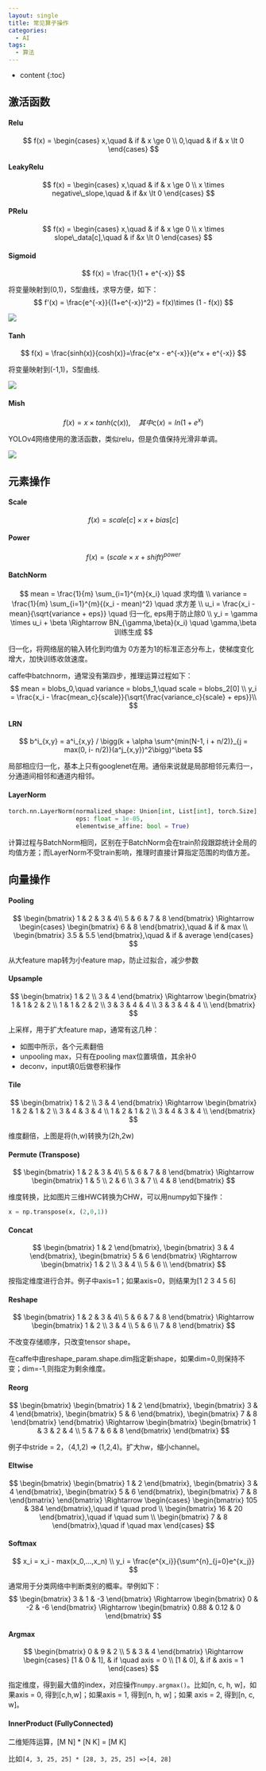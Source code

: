 ```yaml
---
layout: single
title: 常见算子操作
categories:
  - AI
tags:
  - 算法
---
```


* content
{:toc}
## 激活函数

#### Relu

$$
f(x) =
\begin{cases}
x,\quad & if & x \ge 0 \\
0,\quad & if & x \lt 0
\end{cases}
$$

#### LeakyRelu

$$
f(x) =
\begin{cases}
x,\quad & if & x \ge 0 \\
x \times negative\_slope,\quad & if &x \lt 0
\end{cases}
$$



<!--more-->

#### PRelu

$$
f(x) =
\begin{cases}
x,\quad & if & x \ge 0 \\
x \times slope\_data[c],\quad & if &x \lt 0
\end{cases}
$$

#### Sigmoid

$$
f(x) = \frac{1}{1 + e^{-x}}
$$

将变量映射到(0,1)，S型曲线，求导方便，如下：
$$
f'(x) = \frac{e^{-x}}{(1+e^{-x})^2} = f(x)\times (1 - f(x))
$$

![](https://harmonyhu.github.io/img/sigmoid.png)



#### Tanh

$$
f(x) = \frac{sinh(x)}{cosh(x)}=\frac{e^x - e^{-x}}{e^x + e^{-x}}
$$

将变量映射到(-1,1)，S型曲线.

![](https://harmonyhu.github.io/img/tanh.png)



#### Mish

$$
f(x) = x \times tanh(ς(x)),\quad 其中ς(x) = ln(1 + e ^x)
$$

YOLOv4网络使用的激活函数，类似relu，但是负值保持光滑非单调。

![](https://harmonyhu.github.io/img/mish.png)



## 元素操作

#### Scale

$$
f(x) = scale[c] \times x + bias[c]
$$

#### Power

$$
f(x) = (scale \times x + shift)^{power}
$$



#### BatchNorm

$$
mean = \frac{1}{m} \sum_{i=1}^{m}{x_i} \quad 求均值 \\
variance = \frac{1}{m} \sum_{i=1}^{m}{(x_i - mean)^2} \quad 求方差 \\
u_i = \frac{x_i - mean}{\sqrt{variance + eps}} \quad 归一化, eps用于防止除0 \\
y_i = \gamma \times u_i + \beta \Rightarrow BN_{\gamma,\beta}(x_i) \quad \gamma,\beta训练生成
$$

归一化，将网络层的输入转化到均值为 0方差为1的标准正态分布上，使梯度变化增大，加快训练收敛速度。

caffe中batchnorm，通常没有第四步，推理运算过程如下：
$$
mean = blobs_0,\quad variance = blobs_1,\quad scale = blobs_2[0] \\
y_i = \frac{x_i - \frac{mean_c}{scale}}{\sqrt{\frac{variance_c}{scale} + eps}}\\
$$

#### LRN

$$
b^i_{x,y} = a^i_{x,y} / \bigg(k + \alpha \sum^{min(N-1, i + n/2)}_{j = max(0, i- n/2)}(a^j_{x,y})^2\bigg)^\beta
$$

局部相应归一化，基本上只有googlenet在用。通俗来说就是局部相邻元素归一，分通道间相邻和通道内相邻。



#### LayerNorm

```python
torch.nn.LayerNorm(normalized_shape: Union[int, List[int], torch.Size],
                   eps: float = 1e-05,
                   elementwise_affine: bool = True)
```

计算过程与BatchNorm相同，区别在于BatchNorm会在train阶段跟踪统计全局的均值方差；而LayerNorm不受train影响，推理时直接计算指定范围的均值方差。



## 向量操作

#### Pooling

$$
\begin{bmatrix}
1 & 2 & 3 & 4\\
5 & 6 & 7 & 8
\end{bmatrix}
\Rightarrow
\begin{cases}
\begin{bmatrix}
6 & 8
\end{bmatrix},\quad & if & max \\
\begin{bmatrix}
3.5 & 5.5
\end{bmatrix},\quad & if & average
\end{cases}
$$

从大feature map转为小feature map，防止过拟合，减少参数

#### Upsample

$$
\begin{bmatrix}
1 & 2 \\
3 & 4
\end{bmatrix}
\Rightarrow
\begin{bmatrix}
1 & 1 & 2 & 2 \\
1 & 1 & 2 & 2 \\
3 & 3 & 4 & 4 \\
3 & 3 & 4 & 4 \\
\end{bmatrix}
$$

上采样，用于扩大feature map，通常有这几种：

* 如图中所示，各个元素翻倍
* unpooling max，只有在pooling max位置填值，其余补0
* deconv，input填0后做卷积操作

#### Tile

$$
\begin{bmatrix}
1 & 2 \\
3 & 4
\end{bmatrix}
\Rightarrow
\begin{bmatrix}
1 & 2 & 1 & 2 \\
3 & 4 & 3 & 4 \\
1 & 2 & 1 & 2 \\
3 & 4 & 3 & 4 \\
\end{bmatrix}
$$

维度翻倍，上图是将(h,w)转换为(2h,2w)

#### Permute (Transpose)

$$
\begin{bmatrix}
1 & 2 & 3 & 4\\
5 & 6 & 7 & 8
\end{bmatrix}
\Rightarrow
\begin{bmatrix}
1 & 5 \\
2 & 6 \\
3 & 7 \\
4 & 8
\end{bmatrix}
$$

维度转换，比如图片三维HWC转换为CHW，可以用numpy如下操作：

```python
x = np.transpose(x, (2,0,1))
```

#### Concat

$$
\begin{bmatrix}
1 & 2
\end{bmatrix},
\begin{bmatrix}
3 & 4
\end{bmatrix},
\begin{bmatrix}
5 & 6
\end{bmatrix}
\Rightarrow
\begin{bmatrix}
1 & 2 \\
3 & 4 \\
5 & 6 \\
\end{bmatrix}
$$

按指定维度进行合并。例子中axis=1；如果axis=0，则结果为[1 2 3 4 5 6]

#### Reshape

$$
\begin{bmatrix}
1 & 2 & 3 & 4\\
5 & 6 & 7 & 8
\end{bmatrix}
\Rightarrow
\begin{bmatrix}
1 & 2 \\
3 & 4 \\
5 & 6 \\
7 & 8
\end{bmatrix}
$$

不改变存储顺序，只改变tensor shape。

在caffe中由reshape_param.shape.dim指定新shape，如果dim=0,则保持不变；dim=-1,则指定为剩余维度。

#### Reorg

$$
\begin{bmatrix}
\begin{bmatrix}
1 & 2
\end{bmatrix},
\begin{bmatrix}
3 & 4
\end{bmatrix},
\begin{bmatrix}
5 & 6
\end{bmatrix},
\begin{bmatrix}
7 & 8
\end{bmatrix}
\end{bmatrix}
\Rightarrow
\begin{bmatrix}
\begin{bmatrix}
1 & 3 & 2 & 4 \\
5 & 7 & 6 & 8
\end{bmatrix}
\end{bmatrix}
$$

例子中stride = 2，（4,1,2) => (1,2,4)。扩大hw，缩小channel。

#### Eltwise

$$
\begin{bmatrix}
\begin{bmatrix}
1 & 2
\end{bmatrix},
\begin{bmatrix}
3 & 4
\end{bmatrix},
\begin{bmatrix}
5 & 6
\end{bmatrix},
\begin{bmatrix}
7 & 8
\end{bmatrix}
\end{bmatrix}
\Rightarrow
\begin{cases}
\begin{bmatrix}
105 & 384
\end{bmatrix},\quad  if \quad prod \\
\begin{bmatrix}
16 & 20
\end{bmatrix},\quad if \quad sum \\
\begin{bmatrix}
7 & 8
\end{bmatrix},\quad if \quad max
\end{cases}
$$



#### Softmax

$$
x_i = x_i - max(x_0,...,x_n) \\
y_i = \frac{e^{x_i}}{\sum^{n}_{j=0}e^{x_j}}
$$

通常用于分类网络中判断类别的概率。举例如下：
$$
\begin{bmatrix}
3 & 1 & -3
\end{bmatrix}
\Rightarrow
\begin{bmatrix}
0 & -2 & -6
\end{bmatrix}
\Rightarrow
\begin{bmatrix}
0.88 & 0.12 & 0
\end{bmatrix}
$$


#### Argmax

$$
\begin{bmatrix}
0 & 9 & 2 \\
5 & 3 & 4
\end{bmatrix}
\Rightarrow
\begin{cases}
[1 & 0 & 1], & if \quad axis = 0 \\
[1 & 0], & if & axis = 1
\end{cases}
$$

指定维度，得到最大值的index，对应操作`numpy.argmax()`。比如[n, c, h, w]，如果axis = 0, 得到[c,h,w]；如果axis = 1, 得到[n, h, w]；如果 axis = 2, 得到[n, c, w]。

#### InnerProduct (FullyConnected)

二维矩阵运算，[M N] * [N K] = [M K]

比如`[4, 3, 25, 25] * [28, 3, 25, 25] =>[4, 28]`




